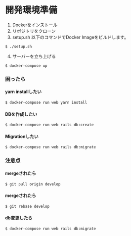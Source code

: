 # 開発環境準備
1. Dockerをインストール
2. リポジトリをクローン
3. setup.sh
以下のコマンドでDocker Imageをビルドします。
```
$ ./setup.sh
```

4. サーバーを立ち上げる
```
$ docker-compose up
```

### 困ったら
#### yarn installしたい
```
$ docker-compose run web yarn install
```

#### DBを作成したい
```
$ docker-compose run web rails db:create
```

#### Migrationしたい
```
$ docker-compose run web rails db:migrate
```
### 注意点
#### mergeされたら
```
$ git pull origin develop
```
#### mergeされたら
```
$ git rebase develop
```
#### db変更したら
```
$ docker-compose run web rails db:migrate
```

